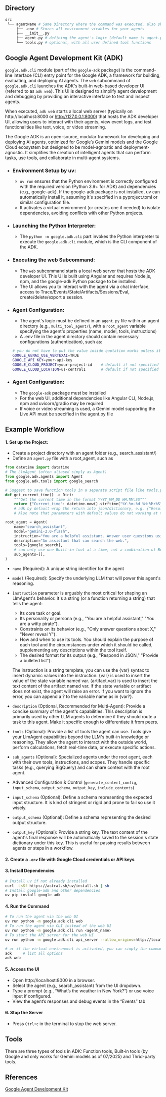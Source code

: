 

## Directory 
```bash
src
 └── agentName # Same Directory where the command was executed, also show on UI
     ├── .env # Stores all environment virables for your agents
     ├── __init__.py
     ├── agent.py # defining the agent's logic (default name is agent.py). Must also contain a root_agent variable as an entry point, also its name must match the directory name(not necessary anymore for newer versions). 
     └── tools.py # optional, with all user defined tool functions
```
## Google Agent Development Kit (ADK)
`google.adk.cli` module (part of the `google-adk` package) is the command-line interface (CLI) entry point for the Google ADK, a framework for building, evaluating, and deploying AI agents. 
The `web` subcommand of `google.adk.cli` launches the ADK's built-in web-based developer UI (referred to as `adk web`). This UI is designed to simplify agent development and debugging by providing an interactive interface to test and inspect agents.

When executed, `adk web` starts a local web server (typically on http://localhost:8000 or http://127.0.0.1:8000) that hosts the ADK developer UI, allowing users to interact with their agents, view event logs, and test functionalities like text, voice, or video streaming.

The Google ADK is an open-source, modular framework for developing and deploying AI agents, optimized for Google’s Gemini models and the Google Cloud ecosystem but designed to be model-agnostic and deployment-agnostic. It simplifies the creation of intelligent agents that can perform tasks, use tools, and collaborate in multi-agent systems.

* ### Environment Setup by uv:
    * `uv run` ensures that the Python environment is correctly configured with the required version (Python 3.9+ for ADK) and dependencies (e.g., google-adk). If the google-adk package is not installed, uv can automatically install it, assuming it's specified in a pyproject.toml or similar configuration file.
    * It activates a virtual environment (or creates one if needed) to isolate dependencies, avoiding conflicts with other Python projects.
* ### Launching the Python Interpreter:
    * The `python -m google.adk.cli` part invokes the Python interpreter to execute the `google.adk.cli` module, which is the CLI component of the ADK.
* ### Executing the web Subcommand:
    * The `web` subcommand starts a local web server that hosts the ADK developer UI. This UI is built using Angular and requires Node.js, npm, and the google-adk Python package to be installed.
    * The UI allows you to interact with the agent via a chat interface, access to Trace/Events/State/Artifacts/Sessions/Eval, create/delete/export a session.
* ### Agent Configuration:
    * The agent's logic must be defined in an `agent.py` file within an agent directory (e.g., `multi_tool_agent/`), with a `root_agent` variable specifying the agent's properties (name, model, tools, instructions)
    * A .env file in the agent directory should contain necessary configurations (authentication), such as:
    ```bash
    # you do not have to put the value inside quotation marks unless it contains special characters
    GOOGLE_GENAI_USE_VERTEXAI=TRUE
    GOOGLE_API_KEY=your-api-key
    GOOGLE_CLOUD_PROJECT=your-project-id    # default if not specified
    GOOGLE_CLOUD_LOCATION=us-central1       # default if not specified
    ```
* ### Agent Configuration:
    * The `google-adk` package must be installed 
    * For the web UI, additional dependencies like Angular CLI, Node.js, npm and uvicorn/gradio may be required
    * If voice or video streaming is used, a Gemini model supporting the Live API must be specified in the agent.py file



## Example Workflow

#### 1. Set up the Project:
- Create a project directory with an agent folder (e.g., search_assistant/)
- Define an `agent.py` file with a root_agent, such as
```python
from datetime import datatime
# The LlmAgent (often aliased simply as Agent)
from google.adk.agents import Agent
from google.adk.tools import google_search

# Suggest to save function tools in a seperate script file like tools.py
def get_current_time() -> Dict:
    """Get the current time in the format YYYY_MM_DD HH:MM:SS"""
    return {"Current_time": datetime.now().strftime("%Y-%m-%d %H:%M:%S")}
    # adk by default wrap the return into json/dictionary, e.g. {"Result": "2025-07-11 00:00:00"}. So we want to specify it is the current time to be helpful as possible to the agent.
    # Also note that parameters with default values do not working at the present time.

root_agent = Agent(
    name="search_assistant",
    model="gemini-2.0-flash",
    instruction="You are a helpful assistant. Answer user questions using Google Search when needed.",
    description="An assistant that can search the web.",
    tools=[google_search],
    # can only use one Built-in tool at a time, not a combination of Build-in tool and Funciton tool
    sub_agents=[],
)
```
- `name` (Required): A unique string identifier for the agent
- `model` (Required): Specify the underlying LLM that will power this agent's reasoning.
- `instruction` parameter is arguably the most critical for shaping an LlmAgent's behavior. It's a string (or a function returning a string) that tells the agent:
    - Its core task or goal.
    - Its personality or persona (e.g., "You are a helpful assistant," "You are a witty pirate").
    - Constraints on its behavior (e.g., "Only answer questions about X," "Never reveal Y").
    - How and when to use its tools. You should explain the purpose of each tool and the circumstances under which it should be called, supplementing any descriptions within the tool itself.
    - The desired format for its output (e.g., "Respond in JSON," "Provide a bulleted list").

    The instruction is a string template, you can use the {var} syntax to insert dynamic values into the instruction. {var} is used to insert the value of the state variable named var. {artifact.var} is used to insert the text content of the artifact named var. If the state variable or artifact does not exist, the agent will raise an error. If you want to ignore the error, you can append a ? to the variable name as in {var?}.
- `description` (Optional, Recommended for Multi-Agent): Provide a concise summary of the agent's capabilities. This description is primarily used by other LLM agents to determine if they should route a task to this agent. Make it specific enough to differentiate it from peers.

- `tools` (Optional): Provide a list of tools the agent can use. Tools give your LlmAgent capabilities beyond the LLM's built-in knowledge or reasoning. They allow the agent to interact with the outside world, perform calculations, fetch real-time data, or execute specific actions.
- `sub_agents` (Optional): Specialized agents under the root agent, each with their own tools, instructions, and scopes. They handle specific tasks (e.g., querying BigQuery) and can share context with the root agent.

- Advanced Configuration & Control  (`generate_content_config`, `input_schema`, `output_schema`, `output_key`, `include_contents`)
- `input_schema` (Optional): Define a schema representing the expected input structure. It is kind of stringent or rigid and prone to fail so use it wisely. 
- `output_schema` (Optional): Define a schema representing the desired output structure.
- `output_key` (Optional): Provide a string key. The text content of the agent's final response will be automatically saved to the session's state dictionary under this key. This is useful for passing results between agents or steps in a workflow.

#### 2. Create a `.env` file with Google Cloud credentials or API keys
#### 3. Install Dependencies
```bash
# Install uv if not already installed
curl -LsSf https://astral.sh/uv/install.sh | sh
# Install google-adk and other dependencies
uv pip install google-adk
```

#### 4. Run the Command
```bash
# To run the agent via the web UI
uv run python -m google.adk.cli web
# To run the agent via CLI instead of the web UI
uv run python -m google.adk.cli run <agent_name>
# To start the API server for the web UI
uv run python -m google.adk.cli api_server --allow_origins=http://localhost:4200 --host=0.0.0.0

# or if the virtual environment is activated, you can simply the command like
adk     # list all options
adk web 
```
#### 5. Access the UI
- Open http://localhost:8000 in a browser.
- Select the agent (e.g., search_assistant) from the UI dropdown.
- Type a prompt (e.g., “What’s the weather in New York?”) or use voice input if configured.
- View the agent’s responses and debug events in the “Events” tab
#### 6. Stop the Server
- Press `Ctrl+c` in the terminal to stop the web server.


## Tools
There are three types of tools in ADK: Function tools, Built-in tools (by Google and only works for Gemini models as of 07/2025) and Thrid-party tools.

## Rferences

[Google Agent Development Kit](https://google.github.io/adk-docs/)